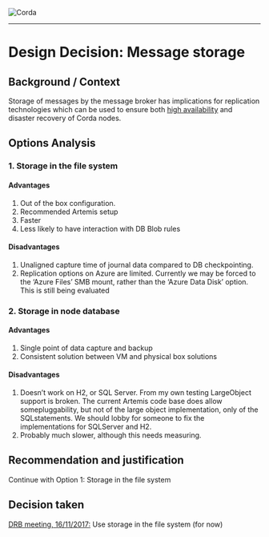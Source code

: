 ![Corda](https://www.corda.net/wp-content/uploads/2016/11/fg005_corda_b.png)

--------------------------------------------
Design Decision: Message storage
============================================

## Background / Context

Storage of messages by the message broker has implications for replication technologies which can be used to ensure both [high availability](../design.md) and disaster recovery of Corda nodes.



## Options Analysis

### 1. Storage in the file system

#### Advantages

1.    Out of the box configuration.
2.    Recommended Artemis setup
3.    Faster
4.    Less likely to have interaction with DB Blob rules

#### Disadvantages

1.    Unaligned capture time of journal data compared to DB checkpointing.
2.    Replication options on Azure are limited. Currently we may be forced to the ‘Azure Files’ SMB mount, rather than the ‘Azure Data Disk’ option. This is still being evaluated

### 2. Storage in node database

#### Advantages

1. Single point of data capture and backup
2. Consistent solution between VM and physical box solutions

#### Disadvantages

1. Doesn’t work on H2, or SQL Server. From my own testing LargeObject support is broken. The current Artemis code base does allow somepluggability, but not of the large object implementation, only of the SQLstatements. We should lobby for someone to fix the implementations for SQLServer and H2.
2. Probably much slower, although this needs measuring.

## Recommendation and justification

Continue with Option 1: Storage in the file system

## Decision taken

[DRB meeting, 16/11/2017:](./drb-meeting-20171116.md) Use storage in the file system (for now)